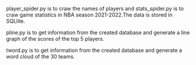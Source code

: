 player_spider.py is to craw the names of players and stats_spider.py is to craw game statistics in NBA season 2021-2022.The data is stored in SQLlite.

pline.py is to get information from the created database and generate a line graph of the scores of the top 5 players.

tword.py is to get information from the created database and generate a word cloud of the 30 teams.
